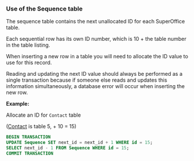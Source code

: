 
### Use of the Sequence table

The sequence table contains the next unallocated ID for each SuperOffice table.

Each sequential row has its own ID number, which is 10 + the table number in the table listing.

When inserting a new row in a table you will need to allocate the ID value to use for this record.

Reading and updating the next ID value should always be performed as a single transaction because if someone else reads and updates this information simultaneously, a database error will occur when inserting the new row.

**Example:**

Allocate an ID for `Contact` table

([Contact][1] is table 5, + 10 = 15)

```SQL
BEGIN TRANSACTION
UPDATE Sequence SET next_id = next_id + 1 WHERE id = 15;
SELECT next_id - 1 FROM Sequence WHERE id = 15;
COMMIT TRANSACTION
```

<!-- Referenced links -->
[1]: ../contact.md
